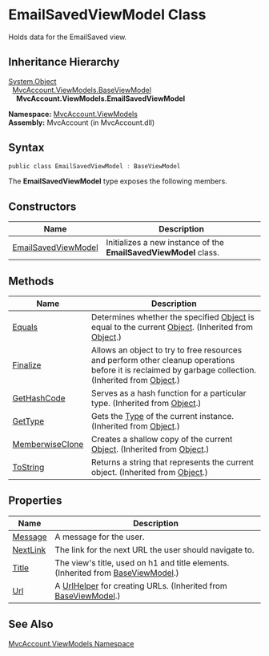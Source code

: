 EmailSavedViewModel Class
=========================
Holds data for the EmailSaved view.


Inheritance Hierarchy
---------------------
[System.Object][1]  
  [MvcAccount.ViewModels.BaseViewModel][2]  
    **MvcAccount.ViewModels.EmailSavedViewModel**  

**Namespace:** [MvcAccount.ViewModels][3]  
**Assembly:** MvcAccount (in MvcAccount.dll)

Syntax
------

```csharp
public class EmailSavedViewModel : BaseViewModel
```

The **EmailSavedViewModel** type exposes the following members.


Constructors
------------

Name                     | Description                                                      
------------------------ | ---------------------------------------------------------------- 
[EmailSavedViewModel][4] | Initializes a new instance of the **EmailSavedViewModel** class. 


Methods
-------

Name                  | Description                                                                                                                                                
--------------------- | ---------------------------------------------------------------------------------------------------------------------------------------------------------- 
[Equals][5]           | Determines whether the specified [Object][1] is equal to the current [Object][1]. (Inherited from [Object][1].)                                            
[Finalize][6]         | Allows an object to try to free resources and perform other cleanup operations before it is reclaimed by garbage collection. (Inherited from [Object][1].) 
[GetHashCode][7]      | Serves as a hash function for a particular type. (Inherited from [Object][1].)                                                                             
[GetType][8]          | Gets the [Type][9] of the current instance. (Inherited from [Object][1].)                                                                                  
[MemberwiseClone][10] | Creates a shallow copy of the current [Object][1]. (Inherited from [Object][1].)                                                                           
[ToString][11]        | Returns a string that represents the current object. (Inherited from [Object][1].)                                                                         


Properties
----------

Name           | Description                                                                           
-------------- | ------------------------------------------------------------------------------------- 
[Message][12]  | A message for the user.                                                               
[NextLink][13] | The link for the next URL the user should navigate to.                                
[Title][14]    | The view's title, used on h1 and title elements. (Inherited from [BaseViewModel][2].) 
[Url][15]      | A [UrlHelper][16] for creating URLs. (Inherited from [BaseViewModel][2].)             


See Also
--------
[MvcAccount.ViewModels Namespace][3]  

[1]: http://msdn.microsoft.com/en-us/library/e5kfa45b
[2]: ../BaseViewModel/README.md
[3]: ../README.md
[4]: _ctor.md
[5]: http://msdn.microsoft.com/en-us/library/bsc2ak47
[6]: http://msdn.microsoft.com/en-us/library/4k87zsw7
[7]: http://msdn.microsoft.com/en-us/library/zdee4b3y
[8]: http://msdn.microsoft.com/en-us/library/dfwy45w9
[9]: http://msdn.microsoft.com/en-us/library/42892f65
[10]: http://msdn.microsoft.com/en-us/library/57ctke0a
[11]: http://msdn.microsoft.com/en-us/library/7bxwbwt2
[12]: Message.md
[13]: NextLink.md
[14]: ../BaseViewModel/Title.md
[15]: ../BaseViewModel/Url.md
[16]: http://msdn.microsoft.com/en-us/library/dd492578